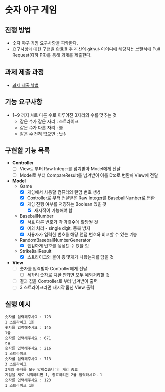 # 숫자 야구 게임
## 진행 방법
* 숫자 야구 게임 요구사항을 파악한다.
* 요구사항에 대한 구현을 완료한 후 자신의 github 아이디에 해당하는 브랜치에 Pull Request(이하 PR)를 통해 과제를 제출한다.

## 과제 제출 과정
* [과제 제출 방법](https://github.com/next-step/nextstep-docs/tree/master/ent-precourse)

## 기능 요구사항
- 1~9 까지 서로 다른 수로 이루어진 3자리의 수를 맞추는 것
  - 같은 수가 같은 자리 : 스트라이크
  - 같은 수가 다른 자리 : 볼
  - 같은 수 전혀 없으면 : 낫싱

## 구현할 기능 목록
- **Controller**
  - [ ] View로 부터 Raw Integer를 넘겨받아 Model에게 전달
  - [ ] Model로 부터 CompareResult를 넘겨받아 이를 Dto로 변환해 View에 전달

- **Model**
  - Game
    - [x] 게임에서 사용할 컴퓨터의 랜덤 번호 생성
    - [x] Controller로 부터 전달받은 Raw Integer를 BaseballNumber로 변환
    - [x] 게임 진행 여부를 저장하는 Boolean 있을 것
      - [x] 재시작이 가능해야 함
  - BaseballNumber
    - [x] 서로 다른 번호가 각 자릿수에 할당될 것
    - [x] 예외 처리 - single digit, 중복 방지
    - [x] 사용자가 입력한 번호를 해당 랜덤 번호와 비교할 수 있는 기능
  - RandomBaseballNumberGenerator 
    - [x] 랜덤하게 번호를 생성할 수 있을 것
  - StrikeBallResult
    - [x] 스트라이크와 볼이 총 몇개가 나왔는지를 담을 것

- **View**
  - [ ] 숫자를 입력받아 Controller에게 전달
    - [ ] 세자리 숫자로 치환 안되면 모두 예외처리할 것 
  - [ ] 결과 값을 Controller로 부터 넘겨받아 출력
  - [ ] 3 스트라이크라면 재시작 옵션 View 출력

## 실행 예시
```
숫자를 입력해주세요 : 123 
1 스트라이크 1볼
숫자를 입력해주세요 : 145 
1볼
숫자를 입력해주세요 : 671 
2볼
숫자를 입력해주세요 : 216 
1 스트라이크
숫자를 입력해주세요 : 713
3 스트라이크
3개의 숫자를 모두 맞히셨습니다! 게임 종료
게임을 새로 시작하려면 1, 종료하려면 2를 입력하세요. 1
숫자를 입력해주세요 : 123
1 스트라이크 1볼
```
